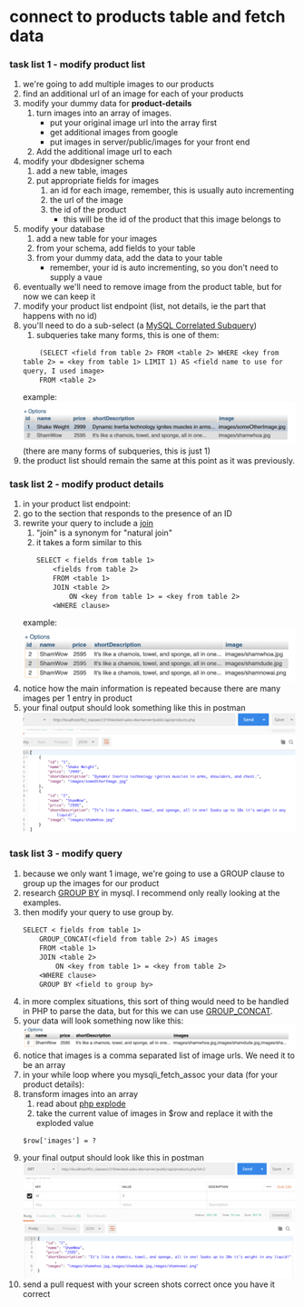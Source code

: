 # connect to products table and fetch data

### task list 1 - modify product list

1. we're going to add multiple images to our products
1. find an additional url of an image for each of your products
1. modify your dummy data for **product-details**
    1. turn images into an array of images.
        - put your original image url into the array first
        - get additional images from google
        - put images in server/public/images for your front end
    1. Add the additional image url to each 
1. modify your dbdesigner schema
    1. add a new table, images
    1. put appropriate fields for images
        1. an id for each image, remember, this is usually auto incrementing
        1. the url of the image
        1. the id of the product
            - this will be the id of the product that this image belongs to
1. modify your database
    1. add a new table for your images
    1. from your schema, add fields to your table
    1. from your dummy data, add the data to your table
        - remember, your id is auto incrementing, so you don't need to supply a vaue
1. eventually we'll need to remove image from the product table, but for now we can keep it
1. modify your product list endpoint (list, not details, ie the part that happens with no id)
1. you'll need to do a sub-select (a [MySQL Correlated Subquery](https://www.w3resource.com/mysql/subqueries/index.php#SM))
    1. subqueries take many forms, this is one of them:
    ```SELECT <fields from table 1>
        (SELECT <field from table 2> FROM <table 2> WHERE <key from table 2> = <key from table 1> LIMIT 1) AS <field name to use for query, I used image>
        FROM <table 2>
    ```
    example: 
    ![images subquery result](assets/be06_1.png)
    (there are many forms of subqueries, this is just 1)
1. the product list should remain the same at this point as it was previously.

### task list 2 - modify product details

1. in your product list endpoint: 
1. go to the section that responds to the presence of an ID
1. rewrite your query to include a [join](https://www.w3resource.com/mysql/advance-query-in-mysql/mysql-natural-join.php)
    1. "join" is a synonym for "natural join"
    1. it takes a form similar to this
        ```
        SELECT < fields from table 1>
            <fields from table 2>
            FROM <table 1>
            JOIN <table 2>
                ON <key from table 1> = <key from table 2>
            <WHERE clause>
        ```
    example: 
    ![images subquery result](assets/be06_2.png)
1. notice how the main information is repeated because there are many images per 1 entry in product
1. your final output should look something like this in postman
    ![images subquery result](assets/be06_4.png)

### task list 3 - modify query

1. because we only want 1 image, we're going to use a GROUP clause to group up the images for our product
1. research [GROUP BY](https://dev.mysql.com/doc/refman/8.0/en/group-by-handling.html) in mysql.  I recommend only really looking at the examples.
1. then modify your query to use group by.
    ```
    SELECT < fields from table 1>
        GROUP_CONCAT(<field from table 2>) AS images
        FROM <table 1>
        JOIN <table 2>
            ON <key from table 1> = <key from table 2>
        <WHERE clause>
        GROUP BY <field to group by>
    ```
1. in more complex situations, this sort of thing would need to be handled in PHP to parse the data, but for this we can use [GROUP_CONCAT](https://www.w3resource.com/mysql/aggregate-functions-and-grouping/aggregate-functions-and-grouping-group_concat.php).
1. your data will look something now like this:
    ![images subquery result](assets/be06_3.png)
1. notice that images is a comma separated list of image urls.  We need it to be an array
1. in your while loop where you mysqli_fetch_assoc your data (for your product details):
1. transform images into an array
    1. read about [php explode](https://www.php.net/manual/en/function.explode.php)
    1. take the current value of images in $row and replace it with the exploded value
    ```
    $row['images'] = ?
    ```
1. your final output should look like this in postman
    ![images subquery result](assets/be06_5.png)
1. send a pull request with your screen shots correct once you have it correct
    